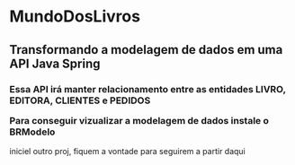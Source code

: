 # MundoDosLivros
## Transformando a modelagem de dados em uma API Java Spring 
### Essa API irá manter relacionamento entre as entidades LIVRO, EDITORA, CLIENTES e PEDIDOS <p>  Para conseguir vizualizar a modelagem de dados instale o BRModelo


iniciel outro proj, fiquem a vontade para seguirem a partir daqui
